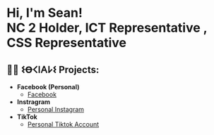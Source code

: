 <h1>Hi, I'm Sean! <br/><a >NC 2 Holder</a>, <a > ICT Representative </a>, <a >CSS Representative </a></h1>

<h2>👨‍💻 𐌔Ꝋ𐌂𐌉𐌀𐌋𐌔 Projects:</h2>

- <b> Facebook (Personal)</b>
  - [Facebook](https://www.facebook.com/sean.kk.tt/)
- <b> Instragram </b>
  - [Personal Instagram](https://www.instagram.com/sea_ssnn?igsh=MW5sZTRmODlhcDVtbg%3D%3D&utm_source=qr)
- <b> TikTok </b>
  - [Personal Tiktok Account](https://www.tiktok.com/@sea_ssk?_r=1&_d=ed4bc6ma5afg07&sec_uid=MS4wLjABAAAAhqOVs2VDI1yJJGNsYuEmejtXu0LYjR93ropwbAuuACC-yip78RF_Ae0ja9ABB4HN&share_author_id=7245265945543263238&sharer_language=en&source=h5_t&u_code=e8e29ilcedb257&ug_btm=b8727,b0&social_share_type=4&utm_source=copy&sec_user_id=MS4wLjABAAAAhqOVs2VDI1yJJGNsYuEmejtXu0LYjR93ropwbAuuACC-yip78RF_Ae0ja9ABB4HN&tt_from=copy&utm_medium=ios&utm_campaign=client_share&enable_checksum=1&user_id=7245265945543263238&share_link_id=F98EBD84-4D52-4359-A826-81783315C589&share_app_id=1180)
  
